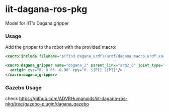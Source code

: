 # iit-dagana-ros-pkg
Model for IIT's Dagana gripper

### Usage
Add the gripper to the robot with the provided macro:
```xml
<xacro:include filename="$(find dagana_urdf)/urdf/dagana_macro.urdf.xacro" />

<xacro:dagana_gripper name="dagana_2" parent_link="arm2_6" joint_type="fixed">
  <origin xyz="0. 0.05 -0.08" rpy="0. ${PI} ${PI}"/>
</xacro:dagana_gripper>
```

### Gazebo Usage
check https://github.com/ADVRHumanoids/iit-dagana-ros-pkg/tree/gazebo-plugin/dagana_gazebo
